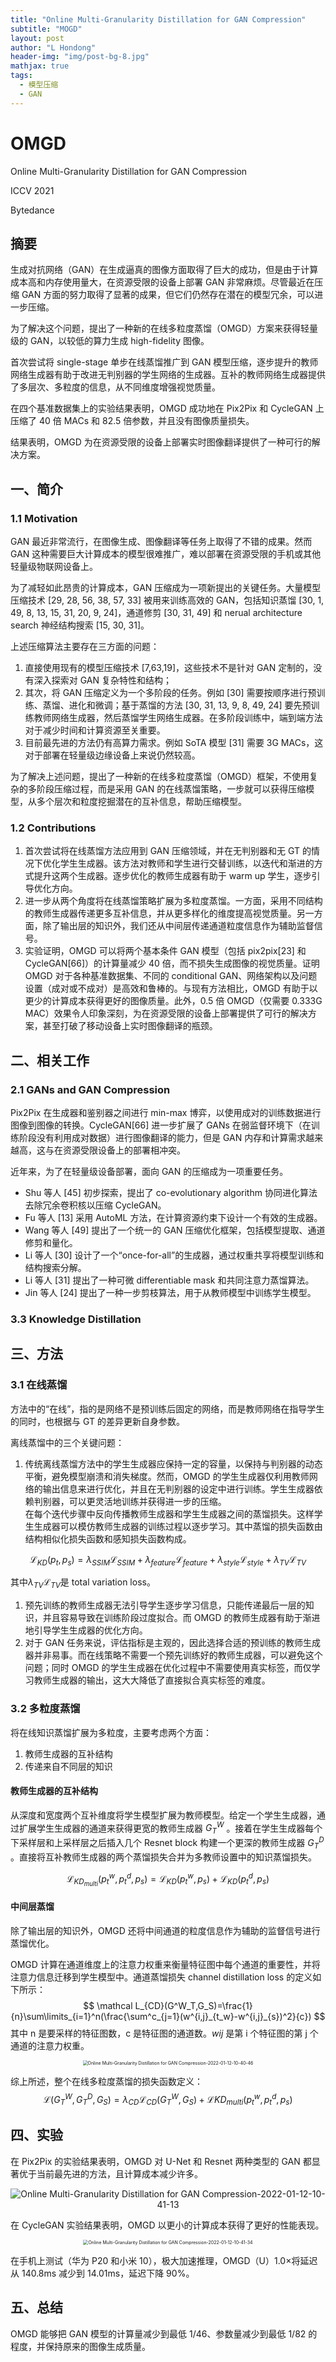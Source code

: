 ```yaml
---
title: "Online Multi-Granularity Distillation for GAN Compression"
subtitle: "MOGD"
layout: post
author: "L Hondong"
header-img: "img/post-bg-8.jpg"
mathjax: true
tags:
  - 模型压缩
  - GAN
---
```

# OMGD 

Online Multi-Granularity Distillation for GAN Compression

ICCV 2021

Bytedance

## 摘要

生成对抗网络（GAN）在生成逼真的图像方面取得了巨大的成功，但是由于计算成本高和内存使用量大，在资源受限的设备上部署 GAN 非常麻烦。尽管最近在压缩 GAN 方面的努力取得了显著的成果，但它们仍然存在潜在的模型冗余，可以进一步压缩。

为了解决这个问题，提出了一种新的在线多粒度蒸馏（OMGD）方案来获得轻量级的 GAN，以较低的算力生成 high-fidelity 图像。

首次尝试将 single-stage 单步在线蒸馏推广到 GAN 模型压缩，逐步提升的教师网络生成器有助于改进无判别器的学生网络的生成器。互补的教师网络生成器提供了多层次、多粒度的信息，从不同维度增强视觉质量。

在四个基准数据集上的实验结果表明，OMGD 成功地在 Pix2Pix 和 CycleGAN 上压缩了 40 倍 MACs 和 82.5 倍参数，并且没有图像质量损失。

结果表明，OMGD 为在资源受限的设备上部署实时图像翻译提供了一种可行的解决方案。

## 一、简介

### 1.1 Motivation

GAN 最近非常流行，在图像生成、图像翻译等任务上取得了不错的成果。然而 GAN 这种需要巨大计算成本的模型很难推广，难以部署在资源受限的手机或其他轻量级物联网设备上。

为了减轻如此昂贵的计算成本，GAN 压缩成为一项新提出的关键任务。大量模型压缩技术 [29, 28, 56, 38, 57, 33] 被用来训练高效的 GAN，包括知识蒸馏 [30, 1, 49, 8, 13, 15, 31, 20, 9, 24]，通道修剪 [30, 31, 49] 和 nerual architecture search 神经结构搜索 [15, 30, 31]。

上述压缩算法主要存在三方面的问题：

1. 直接使用现有的模型压缩技术 [7,63,19]，这些技术不是针对 GAN 定制的，没有深入探索对 GAN 复杂特性和结构；
2. 其次，将 GAN 压缩定义为一个多阶段的任务。例如 [30] 需要按顺序进行预训练、蒸馏、进化和微调；基于蒸馏的方法 [30, 31, 13, 9, 8, 49, 24] 要先预训练教师网络生成器，然后蒸馏学生网络生成器。在多阶段训练中，端到端方法对于减少时间和计算资源至关重要。
3. 目前最先进的方法仍有高算力需求。例如 SoTA 模型 [31] 需要 3G MACs，这对于部署在轻量级边缘设备上来说仍然较高。

为了解决上述问题，提出了一种新的在线多粒度蒸馏（OMGD）框架，不使用复杂的多阶段压缩过程，而是采用 GAN 的在线蒸馏策略，一步就可以获得压缩模型，从多个层次和粒度挖掘潜在的互补信息，帮助压缩模型。

### 1.2 Contributions

1. 首次尝试将在线蒸馏方法应用到 GAN 压缩领域，并在无判别器和无 GT 的情况下优化学生生成器。该方法对教师和学生进行交替训练，以迭代和渐进的方式提升这两个生成器。逐步优化的教师生成器有助于 warm up 学生，逐步引导优化方向。
2. 进一步从两个角度将在线蒸馏策略扩展为多粒度蒸馏。一方面，采用不同结构的教师生成器传递更多互补信息，并从更多样化的维度提高视觉质量。另一方面，除了输出层的知识外，我们还从中间层传递通道粒度信息作为辅助监督信号。
3. 实验证明，OMGD 可以将两个基本条件 GAN 模型（包括 pix2pix[23] 和 CycleGAN[66]）的计算量减少 40 倍，而不损失生成图像的视觉质量。证明 OMGD 对于各种基准数据集、不同的 conditional GAN、网络架构以及问题设置（成对或不成对）是高效和鲁棒的。与现有方法相比，OMGD 有助于以更少的计算成本获得更好的图像质量。此外，0.5 倍 OMGD（仅需要 0.333G MAC）效果令人印象深刻，为在资源受限的设备上部署提供了可行的解决方案，甚至打破了移动设备上实时图像翻译的瓶颈。

## 二、相关工作

### 2.1 GANs and GAN Compression

Pix2Pix 在生成器和鉴别器之间进行 min-max 博弈，以使用成对的训练数据进行图像到图像的转换。CycleGAN[66] 进一步扩展了 GANs 在弱监督环境下（在训练阶段没有利用成对数据）进行图像翻译的能力，但是 GAN 内存和计算需求越来越高，这与在资源受限设备上的部署相冲突。

近年来，为了在轻量级设备部署，面向 GAN 的压缩成为一项重要任务。

- Shu 等人 [45] 初步探索，提出了 co-evolutionary algorithm 协同进化算法去除冗余卷积核以压缩 CycleGAN。
- Fu 等人 [13] 采用 AutoML 方法，在计算资源约束下设计一个有效的生成器。
- Wang 等人 [49] 提出了一个统一的 GAN 压缩优化框架，包括模型提取、通道修剪和量化。
- Li 等人 [30] 设计了一个“once-for-all”的生成器，通过权重共享将模型训练和结构搜索分解。
- Li 等人 [31] 提出了一种可微 differentiable mask 和共同注意力蒸馏算法。
- Jin 等人 [24] 提出了一种一步剪枝算法，用于从教师模型中训练学生模型。

### 3.3 Knowledge Distillation

## 三、方法

### 3.1 在线蒸馏

方法中的“在线”，指的是网络不是预训练后固定的网络，而是教师网络在指导学生的同时，也根据与 GT 的差异更新自身参数。

离线蒸馏中的三个关键问题：

1. 传统离线蒸馏方法中的学生生成器应保持一定的容量，以保持与判别器的动态平衡，避免模型崩溃和消失梯度。然而，OMGD 的学生生成器仅利用教师网络的输出信息来进行优化，并且在无判别器的设定中进行训练。学生生成器依赖判别器，可以更灵活地训练并获得进一步的压缩。  
在每个迭代步骤中反向传播教师生成器和学生生成器之间的蒸馏损失。这样学生生成器可以模仿教师生成器的训练过程以逐步学习。其中蒸馏的损失函数由结构相似化损失函数和感知损失函数构成。

$$
\mathcal L_{KD}(p_t,p_s)=\lambda_{SSIM}\mathcal L_{SSIM}+\lambda_{feature}\mathcal L_{feature}+\lambda_{style}\mathcal L_{style}+\lambda_{TV}\mathcal L_{TV}
$$

其中$\lambda_{TV}\mathcal L_{TV}$是 total variation loss。

1. 预先训练的教师生成器无法引导学生逐步学习信息，只能传递最后一层的知识，并且容易导致在训练阶段过度拟合。而 OMGD 的教师生成器有助于渐进地引导学生生成器的优化方向。
2. 对于 GAN 任务来说，评估指标是主观的，因此选择合适的预训练的教师生成器并非易事。而在线策略不需要一个预先训练好的教师生成器，可以避免这个问题；同时 OMGD 的学生生成器在优化过程中不需要使用真实标签，而仅学习教师生成器的输出，这大大降低了直接拟合真实标签的难度。

### 3.2 多粒度蒸馏

将在线知识蒸馏扩展为多粒度，主要考虑两个方面：

1. 教师生成器的互补结构
2. 传递来自不同层的知识

#### 教师生成器的互补结构

从深度和宽度两个互补维度将学生模型扩展为教师模型。给定一个学生生成器，通过扩展学生生成器的通道来获得更宽的教师生成器 $G^W_T$ 。接着在学生生成器每个下采样层和上采样层之后插入几个 Resnet block 构建一个更深的教师生成器  $G^D_T$ 。直接将互补教师生成器的两个蒸馏损失合并为多教师设置中的知识蒸馏损失。

$$
\mathcal L_{KD_{multi}} (p^w_t,p^d_t,p_s) = \mathcal L_{KD} (p^w_t,p_s) + \mathcal L_{KD} (p^d_t,p_s)
$$

#### 中间层蒸馏

除了输出层的知识外，OMGD 还将中间通道的粒度信息作为辅助的监督信号进行蒸馏优化。

OMGD 计算在通道维度上的注意力权重来衡量特征图中每个通道的重要性，并将注意力信息迁移到学生模型中。通道蒸馏损失 channel distillation loss 的定义如下所示：
$$
\mathcal L_{CD}(G^W_T,G_S)=\frac{1}{n}\sum\limits_{i=1}^n(\frac{\sum^c_{j=1}(w^{i,j}_{t_w}-w^{i,j}_{s})^2}{c})
$$
其中 n 是要采样的特征图数，c 是特征图的通道数。$wij$ 是第 i 个特征图的第 j 个通道的注意力权重。

<div align=center><img src="/assets/Online Multi-Granularity Distillation for GAN Compression-2022-01-12-10-40-46.png" alt="Online Multi-Granularity Distillation for GAN Compression-2022-01-12-10-40-46" style="zoom:50%;" /></div>

综上所述，整个在线多粒度蒸馏的损失函数定义：
$$
\mathcal L(G^W_T , G^D_T , G_S ) = \lambda_{CD}\mathcal L_{CD}(G^W_T,G_S) + \mathcal LKD_{multi}(p^w_t , p^d_t , p_s)
$$

## 四、实验

在 Pix2Pix 的实验结果表明，OMGD 对 U-Net 和 Resnet 两种类型的 GAN 都显著优于当前最先进的方法，且计算成本减少许多。

<div align=center><img src="/assets/Online Multi-Granularity Distillation for GAN Compression-2022-01-12-10-41-13.png" alt="Online Multi-Granularity Distillation for GAN Compression-2022-01-12-10-41-13" style="zoom:100%;" /></div>

在 CycleGAN 实验结果表明，OMGD 以更小的计算成本获得了更好的性能表现。

<div align=center><img src="/assets/Online Multi-Granularity Distillation for GAN Compression-2022-01-12-10-41-34.png" alt="Online Multi-Granularity Distillation for GAN Compression-2022-01-12-10-41-34" style="zoom:50%;" /></div>

在手机上测试（华为 P20 和小米 10），极大加速推理，OMGD（U）1.0×将延迟从 140.8ms 减少到 14.01ms，延迟下降 90%。

## 五、总结

OMGD 能够把 GAN 模型的计算量减少到最低 1/46、参数量减少到最低 1/82 的程度，并保持原来的图像生成质量。
